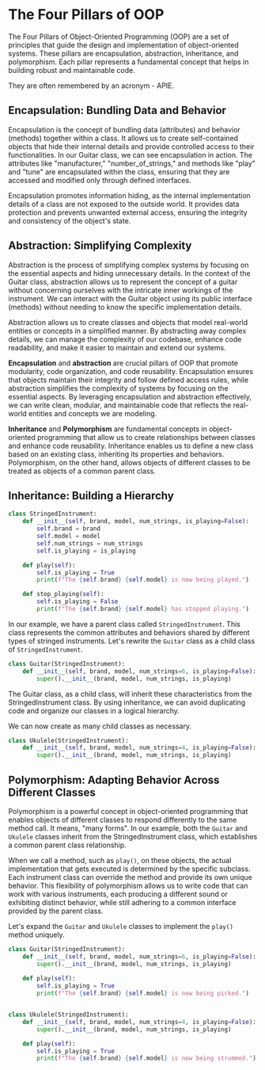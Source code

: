# The Four Pillars of OOP
The Four Pillars of Object-Oriented Programming (OOP) are a set of principles that guide the design and implementation of object-oriented systems. These pillars are encapsulation, abstraction, inheritance, and polymorphism. Each pillar represents a fundamental concept that helps in building robust and maintainable code.

They are often remembered by an acronym - APIE.

## Encapsulation: Bundling Data and Behavior
Encapsulation is the concept of bundling data (attributes) and behavior (methods) together within a class. It allows us to create self-contained objects that hide their internal details and provide controlled access to their functionalities. In our Guitar class, we can see encapsulation in action. The attributes like "manufacturer," "number_of_strings," and methods like "play" and "tune" are encapsulated within the class, ensuring that they are accessed and modified only through defined interfaces.

Encapsulation promotes information hiding, as the internal implementation details of a class are not exposed to the outside world. It provides data protection and prevents unwanted external access, ensuring the integrity and consistency of the object's state.

## Abstraction: Simplifying Complexity

Abstraction is the process of simplifying complex systems by focusing on the essential aspects and hiding unnecessary details. In the context of the Guitar class, abstraction allows us to represent the concept of a guitar without concerning ourselves with the intricate inner workings of the instrument. We can interact with the Guitar object using its public interface (methods) without needing to know the specific implementation details.

Abstraction allows us to create classes and objects that model real-world entities or concepts in a simplified manner. By abstracting away complex details, we can manage the complexity of our codebase, enhance code readability, and make it easier to maintain and extend our systems.

**Encapsulation** and **abstraction** are crucial pillars of OOP that promote modularity, code organization, and code reusability. Encapsulation ensures that objects maintain their integrity and follow defined access rules, while abstraction simplifies the complexity of systems by focusing on the essential aspects. By leveraging encapsulation and abstraction effectively, we can write clean, modular, and maintainable code that reflects the real-world entities and concepts we are modeling.

**Inheritance** and **Polymorphism** are fundamental concepts in object-oriented programming that allow us to create relationships between classes and enhance code reusability. Inheritance enables us to define a new class based on an existing class, inheriting its properties and behaviors. Polymorphism, on the other hand, allows objects of different classes to be treated as objects of a common parent class.

## Inheritance: Building a Hierarchy

```py
class StringedInstrument:
    def __init__(self, brand, model, num_strings, is_playing=False):
        self.brand = brand
        self.model = model
        self.num_strings = num_strings
        self.is_playing = is_playing

    def play(self):
        self.is_playing = True
        print(f"The {self.brand} {self.model} is now being played.")

    def stop_playing(self):
        self.is_playing = False
        print(f"The {self.brand} {self.model} has stopped playing.")

```

In our example, we have a parent class called `StringedInstrument`. This class represents the common attributes and behaviors shared by different types of stringed instruments. Let's rewrite the `Guitar` class as a child class of `StringedInstrument`.

```py
class Guitar(StringedInstrument):
    def __init__(self, brand, model, num_strings=6, is_playing=False):
        super().__init__(brand, model, num_strings, is_playing)
```

The Guitar class, as a child class, will inherit these characteristics from the StringedInstrument class. By using inheritance, we can avoid duplicating code and organize our classes in a logical hierarchy.

We can now create as many child classes as necessary.

```py
class Ukulele(StringedInstrument):
    def __init__(self, brand, model, num_strings=4, is_playing=False):
        super().__init__(brand, model, num_strings, is_playing)
```
## Polymorphism: Adapting Behavior Across Different Classes

Polymorphism is a powerful concept in object-oriented programming that enables objects of different classes to respond differently to the same method call. It means, "many forms". In our example, both the `Guitar` and `Ukulele` classes inherit from the StringedInstrument class, which establishes a common parent class relationship.

When we call a method, such as `play()`, on these objects, the actual implementation that gets executed is determined by the specific subclass. Each instrument class can override the method and provide its own unique behavior. This flexibility of polymorphism allows us to write code that can work with various instruments, each producing a different sound or exhibiting distinct behavior, while still adhering to a common interface provided by the parent class.

Let's expand the `Guitar` and `Ukulele` classes to implement the `play()` method uniquely.

```py
class Guitar(StringedInstrument):
    def __init__(self, brand, model, num_strings=6, is_playing=False):
        super().__init__(brand, model, num_strings, is_playing)
    
    def play(self):
        self.is_playing = True
        print(f"The {self.brand} {self.model} is now being picked.")


class Ukulele(StringedInstrument):
    def __init__(self, brand, model, num_strings=4, is_playing=False):
        super().__init__(brand, model, num_strings, is_playing)

    def play(self):
        self.is_playing = True
        print(f"The {self.brand} {self.model} is now being strummed.")
```

